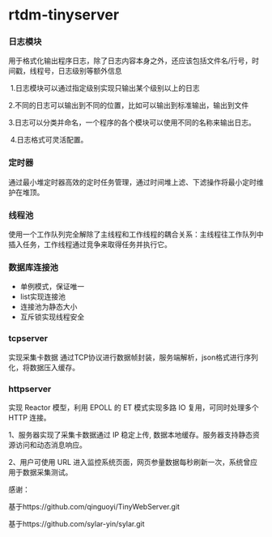 # rtdm-tinyserver

### 日志模块

​	用于格式化输出程序日志，除了日志内容本身之外，还应该包括文件名/行号，时间戳，线程号，日志级别等额外信息

​	1.日志模块可以通过指定级别实现只输出某个级别以上的日志

​	2.不同的日志可以输出到不同的位置，比如可以输出到标准输出，输出到文件

   3.日志可以分类并命名，一个程序的各个模块可以使用不同的名称来输出日志。

​	4.日志格式可灵活配置。

### 定时器

 通过最小堆定时器高效的定时任务管理，通过时间堆上滤、下滤操作将最小定时维护在堆顶。

### 线程池

  使用一个工作队列完全解除了主线程和工作线程的耦合关系：主线程往工作队列中插入任务，工作线程通过竞争来取得任务并执行它。

### 数据库连接池

- 单例模式，保证唯一
- list实现连接池
- 连接池为静态大小
- 互斥锁实现线程安全

### tcpserver

实现采集卡数据 通过TCP协议进行数据帧封装，服务端解析，json格式进行序列化，将数据压入缓存。

### httpserver

实现 Reactor 模型，利用 EPOLL 的 ET 模式实现多路 IO 复用，可同时处理多个 HTTP 连接。





1、服务器实现了采集卡数据通过 IP 稳定上传, 数据本地缓存。服务器支持静态资源访问和动态消息响应。 

2、用户可使用 URL 进入监控系统页面，网页参量数据每秒刷新一次，系统曾应用于数据采集测试。



感谢：

基于https://github.com/qinguoyi/TinyWebServer.git

基于https://github.com/sylar-yin/sylar.git



